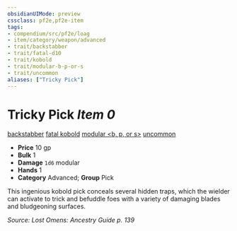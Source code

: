 ```yaml
---
obsidianUIMode: preview
cssclass: pf2e,pf2e-item
tags:
- compendium/src/pf2e/loag
- item/category/weapon/advanced
- trait/backstabber
- trait/fatal-d10
- trait/kobold
- trait/modular-b-p-or-s
- trait/uncommon
aliases: ["Tricky Pick"]
---
```

# Tricky Pick *Item 0*  
[backstabber](/rules/traits/backstabber.md)  [fatal <d10>](/rules/traits/fatal.md)  [kobold](/rules/traits/kobold-b1.md)  [modular <b, p, or s>](/rules/traits/modular-logm.md)  [uncommon](/rules/traits/uncommon.md)  

- **Price** 10 gp
- **Bulk** 1
- **Damage** `1d6` modular
- **Hands** 1
- **Category** Advanced; **Group** Pick 

This ingenious kobold pick conceals several hidden traps, which the wielder can activate to trick and befuddle foes with a variety of damaging blades and bludgeoning surfaces.

*Source: Lost Omens: Ancestry Guide p. 139*